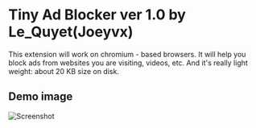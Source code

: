 # Tiny Ad Blocker ver 1.0 by Le_Quyet(Joeyvx)

This extension will work on chromium - based browsers. It will help you block ads from websites you are visiting, videos, etc. And it's really light weight: about 20 KB size on disk. 

## Demo image

![Screenshot](https://imgur.com/a/9XE8JBB)
